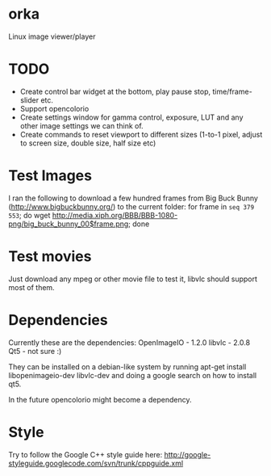 orka
====

Linux image viewer/player

TODO
====
* Create control bar widget at the bottom, play pause stop, time/frame-slider etc.
* Support opencolorio
* Create settings window for gamma control, exposure, LUT and any other image settings we can think of.
* Create commands to reset viewport to different sizes (1-to-1 pixel, adjust to screen size, double size, half size etc)

Test Images
====
I ran the following to download a few hundred frames from Big Buck Bunny (http://www.bigbuckbunny.org/) to the current folder:
for frame in `seq 379 553`; do 
wget http://media.xiph.org/BBB/BBB-1080-png/big_buck_bunny_00$frame.png; 
done

Test movies
====
Just download any mpeg or other movie file to test it, libvlc should support most of them.

Dependencies
====
Currently these are the dependencies:
OpenImageIO - 1.2.0
libvlc - 2.0.8
Qt5 - not sure :)

They can be installed on a debian-like system by running
apt-get install libopenimageio-dev libvlc-dev
and
doing a google search on how to install qt5.

In the future opencolorio might become a dependency. 

Style
====
Try to follow the Google C++ style guide here:
http://google-styleguide.googlecode.com/svn/trunk/cppguide.xml
